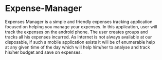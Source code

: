 # Expense-Manager
Expenses Manager is a simple and friendly expenses tracking application 
focused on helping you manage your expenses. 
In this application, user will track the expenses on the android phone. The user creates 
groups and tracks all his expenses incurred. As Internet is not always available 
at our disposable, if such a mobile application exists it will be of enumerable 
help at any given time of the day which will help him/her to analyse and track 
his/her budget and save on expenses.
